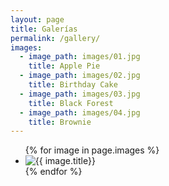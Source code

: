 ```yaml
---
layout: page
title: Galerías
permalink: /gallery/
images: 
  - image_path: images/01.jpg
    title: Apple Pie
  - image_path: images/02.jpg
    title: Birthday Cake
  - image_path: images/03.jpg
    title: Black Forest
  - image_path: images/04.jpg
    title: Brownie
---
```


<ul class="photo-gallery">
  {% for image in page.images %}
    <li><img src="{{ image.image_path }}" alt="{{ image.title}}"/></li>
  {% endfor %}
</ul>
